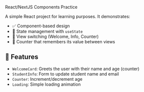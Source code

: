 React/NextJS Components Practice

A simple React project for learning purposes. It demonstrates:

- ✅ Component-based design
- 🔄 State management with `useState`
- 🔁 View switching (Welcome, Info, Counter)
- 🔢 Counter that remembers its value between views

## 🔧 Features

- `WelcomeCard`: Greets the user with their name and age (counter)
- `StudentInfo`: Form to update student name and email
- `Counter`: Increment/decrement age
- `Loading`: Simple loading animation
